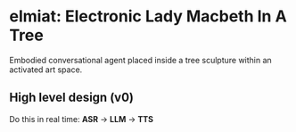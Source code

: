 # elmiat: Electronic Lady Macbeth In A Tree 

Embodied conversational agent placed inside a tree sculpture within an activated art space. 

## High level design (v0)

Do this in real time: **ASR** -> **LLM** -> **TTS**
